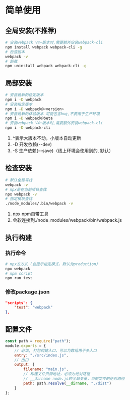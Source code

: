 # 简单使用

## 全局安装(不推荐)

```bash
# 安装webpack V4+版本时,需要额外安装webpack-cli
npm install webpack webpack-cli -g
# 检查版本
webpack -v
# 卸载
npm uninstall webpack webpack-cli -g
```

## 局部安装

```bash
# 安装最新的稳定版本
npm i -D webpack
# 安装指定版本
npm i -D webpack@<version>
# 安装最新的体验版本 可能包含bug,不要用于生产环境
npm i -D webpack@beta
# 安装webpack V4+版本时,需要额外安装webpack-cli
npm i -D webpack-cli
```

1. ^表示大版本不动，小版本自动更新
2. -D 开发依赖(--dev) 
3. -S 生产依赖(--save)（线上环境会使用到的, 默认）

## 检查安装

```bash
# 默认全局寻找
webpack -v 
# npx是在当前项目查找
npx webpack -v 
# 指定模块查找
./node_modules/.bin/webpack -v
```

1. npx npm自带工具
2. 会软连接到./node_modules/webpack/bin/webpack.js

## 执行构建

### 执行命令

```bash
# npx方方式 (会提示指定模式，默认为production)
npx webpack
# npm script
npm run test
```

### 修改package.json

```json
"scripts": {
    "test": "webpack"
},
```

## 配置文件

```js
const path = require("path");
module.exports = {
    // 必填, 打包构建入口，可以为数组用于多入口
    entry: "./src/index.js",
    // 出口
    output: {
        filename: "main.js",
        // 构建文件资源地址，必须为绝对路径
        // __dirname node.js的全局变量，当前文件的绝对路径
        path: path.resolve(__dirname, "./dist")
    }
};
```
